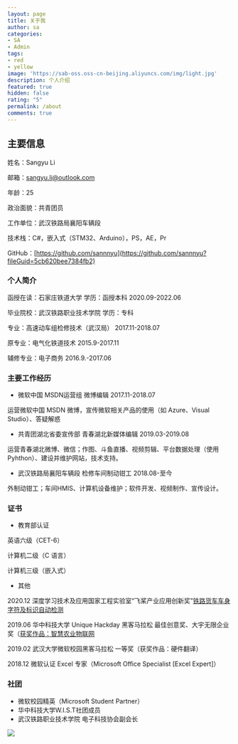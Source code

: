 ```yaml
---
layout: page
title: 关于我
author: sa
categories:
- SA
- Admin
tags:
- red
- yellow
image: 'https://sab-oss.oss-cn-beijing.aliyuncs.com/img/light.jpg'
description: 个人介绍
featured: true
hidden: false
rating: "5"
permalink: /about
comments: true
---
```


## 主要信息

姓名：Sangyu Li

邮箱：sangyu.li@outlook.com

年龄：25

政治面貌：共青团员

工作单位：武汉铁路局襄阳车辆段

技术栈：C#，嵌入式（STM32、Arduino），PS，AE，Pr

GitHub：[https://github.com/sannnyu](https://github.com/sannnyu?fileGuid=5cb620bee7384fb2)

### 个人简介

函授在读：石家庄铁道大学   学历：函授本科    2020.09-2022.06

毕业院校：武汉铁路职业技术学院    学历：专科

专业：高速动车组检修技术（武汉局）	2017.11-2018.07

原专业：电气化铁道技术 2015.9-2017.11

辅修专业：电子商务 2016.9.-2017.06

### 主要工作经历

* 微软中国 MSDN运营组    微博编辑	2017.11-2018.07

运营微软中国 MSDN 微博，宣传微软相关产品的使用（如 Azure、Visual Studio）、答疑解惑

* 共青团湖北省委宣传部    青春湖北新媒体编辑	2019.03-2019.08

运营青春湖北微博、微信；作图、斗鱼直播、视频剪辑、平台数据处理（使用Pyhthon）、建设并维护网站，技术支持。

* 武汉铁路局襄阳车辆段    检修车间制动钳工	2018.08-至今

外制动钳工；车间HMIS、计算机设备维护；软件开发、视频制作、宣传设计。

### 证书

* 教育部认证

英语六级（CET-6）

计算机二级（C 语言）

计算机三级（嵌入式）

* 其他

2020.12 深度学习技术及应用国家工程实验室“飞桨产业应用创新奖”[铁路货车车身字符及标识自动检测](https://baijiahao.baidu.com/s?id=1687959853235426003)

2019.06 华中科技大学 Unique Hackday 黑客马拉松 最佳创意奖、大宇无限企业奖（[获奖作品：智慧农业物联网](https://mp.weixin.qq.com/s/KIxtdPEjKSgSHqK__4h9Bw)

2019.02 武汉大学微软校园黑客马拉松 一等奖（获奖作品：硬件翻译）

2018.12 微软认证 Excel 专家（Microsoft Office Specialist [Excel Expert]）

### 社团

* 微软校园精英（Microsoft Student Partner）
* 华中科技大学W.I.S.T社团成员
* 武汉铁路职业技术学院 电子科技协会副会长

![](https://sab-oss.oss-cn-beijing.aliyuncs.com/img/logo-black.png)


